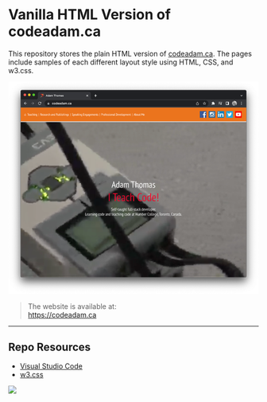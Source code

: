# Vanilla HTML Version of codeadam.ca

This repository stores the plain HTML version of [codeadam.ca](https://codeadam.ca). The pages include samples of each different layout style using HTML, CSS, and w3.css.

![codeadam.ca](_readme/screenshot-codeadam.png)

> The website is available at:  
> https://codeadam.ca

---

## Repo Resources

- [Visual Studio Code](https://code.visualstudio.com/)
- [w3.css](https://www.w3schools.com/w3css/defaulT.asp)

<a href="https://codeadam.ca">
<img src="https://codeadam.ca/images/code-block.png" width="100">
</a>

